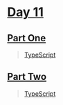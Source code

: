 
# [Day 11](https://adventofcode.com/2023/day/11)

## [Part One](https://adventofcode.com/2023/day/11#part1)

> [TypeScript](/typescript/2023/11/src/p1.ts)

## [Part Two](https://adventofcode.com/2023/day/11#part2)

> [TypeScript](/typescript/2023/11/src/p2.ts)
